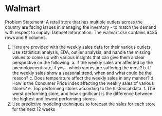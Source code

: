 # Walmart
Problem Statement:
A retail store that has multiple outlets across the country are facing issues in managing the inventory - to match the demand with respect to supply.
Dataset Information:
The walmart.csv contains 6435 rows and 8 columns.

1. Here are provided with the weekly sales data for their various outlets. Use statistical
analysis, EDA, outlier analysis, and handle the missing values to come up with various
insights that can give them a clear perspective on the following:
a. If the weekly sales are affected by the unemployment rate, if yes - which stores
are suffering the most?
b. If the weekly sales show a seasonal trend, when and what could be the reason?
c. Does temperature affect the weekly sales in any manner?
d. How is the Consumer Price index affecting the weekly sales of various stores?
e. Top performing stores according to the historical data.
f. The worst performing store, and how significant is the difference between the
highest and lowest performing stores.
2. Use predictive modeling techniques to forecast the sales for each store for the next 12
weeks
